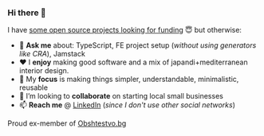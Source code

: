 ### Hi there 👋

I have
[some open source projects looking for funding](https://github.com/antitoxic/prerender-spa-ultra)
😇 but otherwise:

- 💬 **Ask me** about: TypeScript, FE project setup (_without using generators
  like CRA_), Jamstack
- ❤️ I **enjoy** making good software and a mix of japandi+mediterranean
  interior design.
- 🎯 My **focus** is making things simpler, understandable, minimalistic,
  reusable
- 👯 I’m looking to **collaborate** on starting local small businesses
- 📫 **Reach me** @ [LinkedIn](https://www.linkedin.com/in/antonstoychev/)
  (_since I don't use other social networks_)

Proud ex-member of [Obshtestvo.bg](https://www.obshtestvo.bg/)
